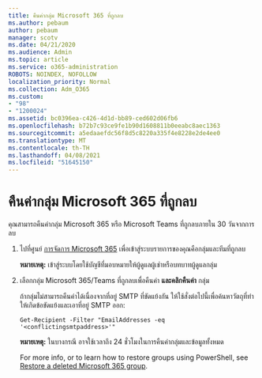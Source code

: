 ```yaml
---
title: คืนค่ากลุ่ม Microsoft 365 ที่ถูกลบ
ms.author: pebaum
author: pebaum
manager: scotv
ms.date: 04/21/2020
ms.audience: Admin
ms.topic: article
ms.service: o365-administration
ROBOTS: NOINDEX, NOFOLLOW
localization_priority: Normal
ms.collection: Adm_O365
ms.custom:
- "98"
- "1200024"
ms.assetid: bc0396ea-c426-4d1d-bb89-ced602d06fb6
ms.openlocfilehash: b72b7c93ce9fe1b90d1608811b0eeabc8aec1363
ms.sourcegitcommit: a5edaaefdc56f8d5c8220a335f4e8228e2de4ee0
ms.translationtype: MT
ms.contentlocale: th-TH
ms.lasthandoff: 04/08/2021
ms.locfileid: "51645150"
---
```

# <a name="restore-a-deleted-microsoft-365-group"></a>คืนค่ากลุ่ม Microsoft 365 ที่ถูกลบ

คุณสามารถคืนค่ากลุ่ม Microsoft 365 หรือ Microsoft Teams ที่ถูกลบภายใน 30 วันจากการลบ

1. ไปที่ศูนย์ [การจัดการ Microsoft 365](https://aka.ms/RestoreDeletedGroup) เพื่อเข้าสู่ระบบรายการของคุณคือกลุ่มและทีมที่ถูกลบ

    **หมายเหตุ:** เข้าสู่ระบบโดยใช้บัญชีที่มอบหมายให้ผู้ดูแลผู้เช่าหรือบทบาทผู้ดูแลกลุ่ม

1. เลือกกลุ่ม Microsoft 365/Teams ที่ถูกลบเพื่อคืนค่า **และคลิกคืนค่า** กลุ่ม

    ถ้ากลุ่มไม่สามารถคืนค่าได้เนื่องจากที่อยู่ SMTP ที่ขัดแย้งกัน ให้ใช้สั่งต่อไปนี้เพื่อค้นหาวัตถุที่ทําให้เกิดข้อขัดแย้งและเอาที่อยู่ SMTP ออก:

    `Get-Recipient -Filter "EmailAddresses -eq '<conflictingsmtpaddress>'"`

    **หมายเหตุ:** ในบางกรณี อาจใช้เวลาถึง 24 ชั่วโมงในการคืนค่ากลุ่มและข้อมูลทั้งหมด

    For more info, or to learn how to restore groups using PowerShell, see [Restore a deleted Microsoft 365 group](https://go.microsoft.com/fwlink/?linkid=867802).